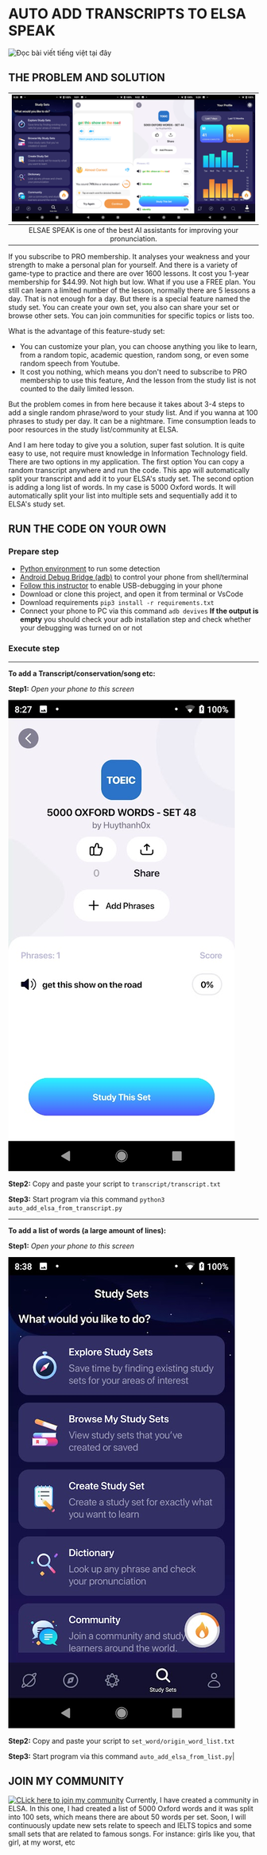 # AUTO ADD TRANSCRIPTS TO ELSA SPEAK
![Đọc bài viết tiếng việt tại đây](https://batdaulaptrinh.com/su-dung-tinh-nang-elsa-pro-free/)
## THE PROBLEM AND SOLUTION

|![ELSA](screenshot/elasa.png)|
|:----------------:|
|ELSAE SPEAK is one of the best AI assistants for improving your pronunciation.|

If you subscribe to PRO membership. It analyses your weakness and your strength to make a personal plan for yourself. And there is a variety of game-type to practice and there are over 1600 lessons. It cost you 1-year membership for $44.99. Not high but low.
What if you use a FREE plan. You still can learn a limited number of the lesson, normally there are 5 lessons a day. That is not enough for a day. But there is a special feature named the study set. You can create your own set, you also can share your set or browse other sets. You can join communities for specific topics or lists too.

What is the advantage of this feature-study set:

- You can customize your plan, you can choose anything you like to learn, from a random topic, academic question, random song, or even some random speech from Youtube.
- It cost you nothing, which means you don't need to subscribe to PRO membership to use this feature, And the lesson from the study list is not counted to the daily limited lesson.

But the problem comes in from here because it takes about 3-4 steps to add a single random phrase/word to your study list. And if you wanna at 100 phrases to study per day. It can be a nightmare. Time consumption leads to poor resources in the study list/community at ELSA.

And I am here today to give you a solution, super fast solution. It is quite easy to use, not require must knowledge in Information Technology field. There are two options in my application. The first option You can copy a random transcript anywhere and run the code. This app will automatically split your transcript and add it to your ELSA's study set. The second option is adding a long list of words. In my case is 5000 Oxford words. It will automatically split your list into multiple sets and sequentially add it to ELSA's study set.

## RUN THE CODE ON YOUR OWN

### Prepare step
- [Python environment](https://www.python.org/downloads/) to run some detection
- [Android Debug Bridge (adb)](https://developer.android.com/studio/command-line/adb) to control your phone from shell/terminal 
- [Follow this instructor](https://developer.android.com/studio/command-line/adb#Enabling) to enable USB-debugging in your phone
- Download or clone this project, and open it from terminal or VsCode
- Download requirements `pip3 install -r requirements.txt`
- Connect your phone to PC via this command `adb devives` 
**If the output is empty** you should check your adb installation step and check whether your debugging was turned on or not

###  Execute step
<hr>

**To add a Transcript/conservation/song etc:**

**Step1:** *Open your phone to this screen*

![You study set](screenshot/Screenshot_20220118-202740.jpg)

**Step2:** Copy and paste your script to `transcript/transcript.txt`

**Step3:** Start program via this command `python3 auto_add_elsa_from_transcript.py `
<hr>

**To add a list of words (a large amount of lines):**

**Step1:** *Open your phone to this screen*

![You study set](screenshot/Screenshot_20220117-203819.jpg)

**Step2:** Copy and paste your script to `set_word/origin_word_list.txt`

**Step3:** Start program via this command `auto_add_elsa_from_list.py`|


## JOIN MY COMMUNITY
[![CLick here to join my community](https://cdn.tgdd.vn/GameApp/3/225582/Screentshots/elsa-speak-hoc-tieng-anh-luyen-noi-chuan-nhu-nguoi-ban-225582-logo-05-07-2020.png)](https://share.elsanow.io/0hGLKBUqTmb?~channel=messenger)
Currently, I have created a community in ELSA. In this one, I had created a list of 5000 Oxford words and it was split into 100 sets, which means there are about 50 words per set.
Soon, I will continuously update new sets relate to speech and IELTS topics and some small sets that are related to famous songs. For instance: girls like you, that girl, at my worst, etc
